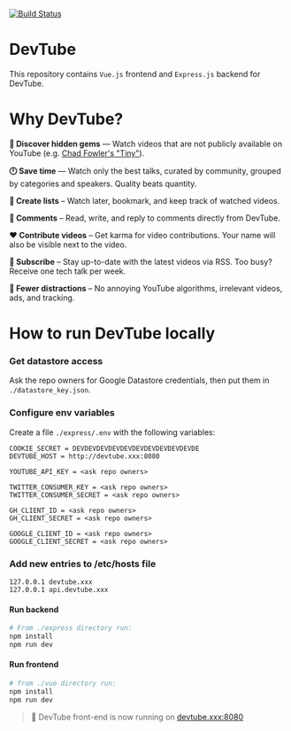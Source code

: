[![Build Status](https://travis-ci.org/watch-devtube/web.svg?branch=master)](https://travis-ci.org/watch-devtube/web)

# DevTube

This repository contains `Vue.js` frontend and `Express.js` backend for DevTube.

# Why DevTube?
**💎 Discover hidden gems** — Watch videos that are not publicly available on YouTube (e.g. [Chad Fowler's "Tiny"](https://dev.tube/video/NXSS01n97G0)).

**🕛 Save time** — Watch only the best talks, curated by community, grouped by categories and speakers. Quality beats quantity.

**🔖 Create lists** – Watch later, bookmark, and keep track of watched videos.

**💬 Comments** – Read, write, and reply to comments directly from DevTube.

**❤️ Contribute videos** – Get karma for video contributions. Your name will also be visible next to the video.

**🔔 Subscribe** – Stay up-to-date with the latest videos via RSS. Too busy? Receive one tech talk per week.

**🧘 Fewer distractions** – No annoying YouTube algorithms, irrelevant videos, ads, and tracking.


# How to run DevTube locally

### Get datastore access

Ask the repo owners for Google Datastore credentials, then put them in `./datastore_key.json`.

### Configure env variables

Create a file `./express/.env` with the following variables:

```
COOKIE_SECRET = DEVDEVDEVDEVDEVDEVDEVDEVDEVDEVDE
DEVTUBE_HOST = http://devtube.xxx:8080

YOUTUBE_API_KEY = <ask repo owners>

TWITTER_CONSUMER_KEY = <ask repo owners>
TWITTER_CONSUMER_SECRET = <ask repo owners>

GH_CLIENT_ID = <ask repo owners>
GH_CLIENT_SECRET = <ask repo owners>

GOOGLE_CLIENT_ID = <ask repo owners>
GOOGLE_CLIENT_SECRET = <ask repo owners>
```

### Add new entries to /etc/hosts file

```
127.0.0.1 devtube.xxx
127.0.0.1 api.devtube.xxx
```

#### Run backend

```bash
# From ./express directory run:
npm install
npm run dev
```

#### Run frontend

```bash
# from ./vue directory run:
npm install
npm run dev
```

> 🚀 DevTube front-end is now running on [devtube.xxx:8080](http://devtube.xxx:8080)
